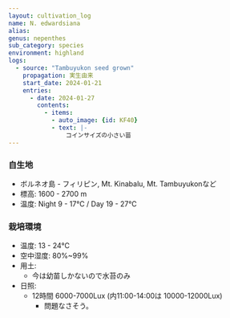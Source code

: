 ```yaml
---
layout: cultivation_log
name: N. edwardsiana
alias:
genus: nepenthes
sub_category: species
environment: highland
logs:
  - source: "Tambuyukon seed grown"
    propagation: 実生由来
    start_date: 2024-01-21
    entries:
      - date: 2024-01-27
        contents:
          - items:
            - auto_image: {id: KF40}
            - text: |-
                コインサイズの小さい苗
---
```

### 自生地
- ボルネオ島 - フィリピン, Mt. Kinabalu, Mt. Tambuyukonなど
- 標高: 1600 - 2700 m
- 温度: Night 9 - 17℃ / Day 19 - 27℃

### 栽培環境
- 温度: 13 - 24℃
- 空中湿度: 80%~99%
- 用土:
  - 今は幼苗しかないので水苔のみ
- 日照:
  - 12時間 6000-7000Lux (内11:00-14:00は 10000-12000Lux)
    - 問題なさそう。
